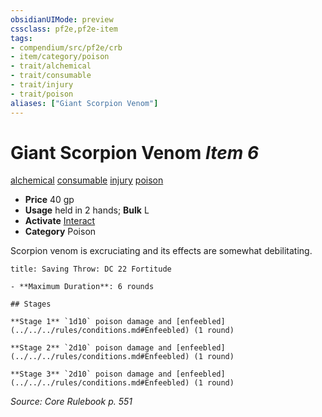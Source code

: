 ```yaml
---
obsidianUIMode: preview
cssclass: pf2e,pf2e-item
tags:
- compendium/src/pf2e/crb
- item/category/poison
- trait/alchemical
- trait/consumable
- trait/injury
- trait/poison
aliases: ["Giant Scorpion Venom"]
---
```

# Giant Scorpion Venom *Item 6*  
[alchemical](../../../rules/traits/alchemical.md)  [consumable](../../../rules/traits/consumable.md)  [injury](../../../rules/traits/injury.md)  [poison](../../../rules/traits/poison.md)  

- **Price** 40 gp
- **Usage** held in 2 hands; **Bulk** L
- **Activate** [Interact](../../../rules/actions/interact.md)
- **Category** Poison

Scorpion venom is excruciating and its effects are somewhat debilitating.

```ad-inline-affliction
title: Saving Throw: DC 22 Fortitude

- **Maximum Duration**: 6 rounds

## Stages

**Stage 1** `1d10` poison damage and [enfeebled](../../../rules/conditions.md#Enfeebled) (1 round)

**Stage 2** `2d10` poison damage and [enfeebled](../../../rules/conditions.md#Enfeebled) (1 round)

**Stage 3** `2d10` poison damage and [enfeebled](../../../rules/conditions.md#Enfeebled) (1 round)
```

*Source: Core Rulebook p. 551*
